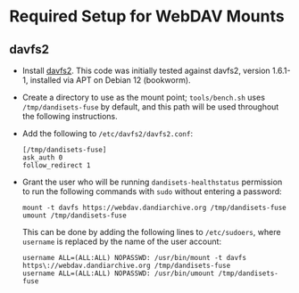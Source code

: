 Required Setup for WebDAV Mounts
================================

davfs2
------

- Install [davfs2](https://savannah.nongnu.org/projects/davfs2/).  This code
  was initially tested against davfs2, version 1.6.1-1, installed via APT on
  Debian 12 (bookworm).

- Create a directory to use as the mount point; `tools/bench.sh` uses
  `/tmp/dandisets-fuse` by default, and this path will be used throughout the
  following instructions.

- Add the following to `/etc/davfs2/davfs2.conf`:

    ```
    [/tmp/dandisets-fuse]
    ask_auth 0
    follow_redirect 1
    ```

- Grant the user who will be running `dandisets-healthstatus` permission to run
  the following commands with `sudo` without entering a password:

    ```
    mount -t davfs https://webdav.dandiarchive.org /tmp/dandisets-fuse
    umount /tmp/dandisets-fuse
    ```

  This can be done by adding the following lines to `/etc/sudoers`, where
  `username` is replaced by the name of the user account:

    ```
    username ALL=(ALL:ALL) NOPASSWD: /usr/bin/mount -t davfs https\://webdav.dandiarchive.org /tmp/dandisets-fuse
    username ALL=(ALL:ALL) NOPASSWD: /usr/bin/umount /tmp/dandisets-fuse
    ```


<!--
webdavfs
--------

- Install [webdavfs](https://github.com/miquels/webdavfs).  The
  `mount.webdavfs` binary must be installed in `/sbin` so that `mount` can find
  it.

- Create a directory to use as the mount point; `tools/bench.sh` uses
  `/tmp/dandisets-fuse` by default, and this path will be used throughout the
  following instructions.

- Grant the user who will be running `dandisets-healthstatus` permission to run
  the following commands with `sudo` without entering a password:

    ```
    mount -t webdavfs -o allow_other https://webdav.dandiarchive.org /tmp/dandisets-fuse
    umount /tmp/dandisets-fuse
    ```

  This can be done by adding the following lines to `/etc/sudoers`, where
  `username` is replaced by the name of the user account:

    ```
    username ALL=(ALL:ALL) NOPASSWD: /usr/bin/mount -t webdavfs -o allow_other https\://webdav.dandiarchive.org /tmp/dandisets-fuse
    username ALL=(ALL:ALL) NOPASSWD: /usr/bin/umount /tmp/dandisets-fuse
    ```
-->
